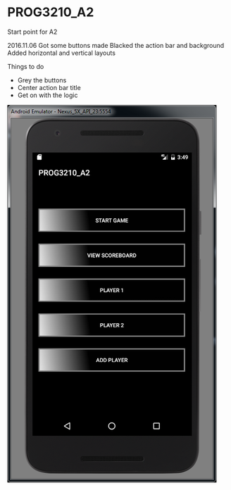 # PROG3210_A2
Start point for A2

2016.11.06
Got some buttons made
Blacked the action bar and background
Added horizontal and vertical layouts

Things to do

- Grey the buttons
- Center action bar title
- Get on with the logic

![screencap](/screencaps/main.png)

